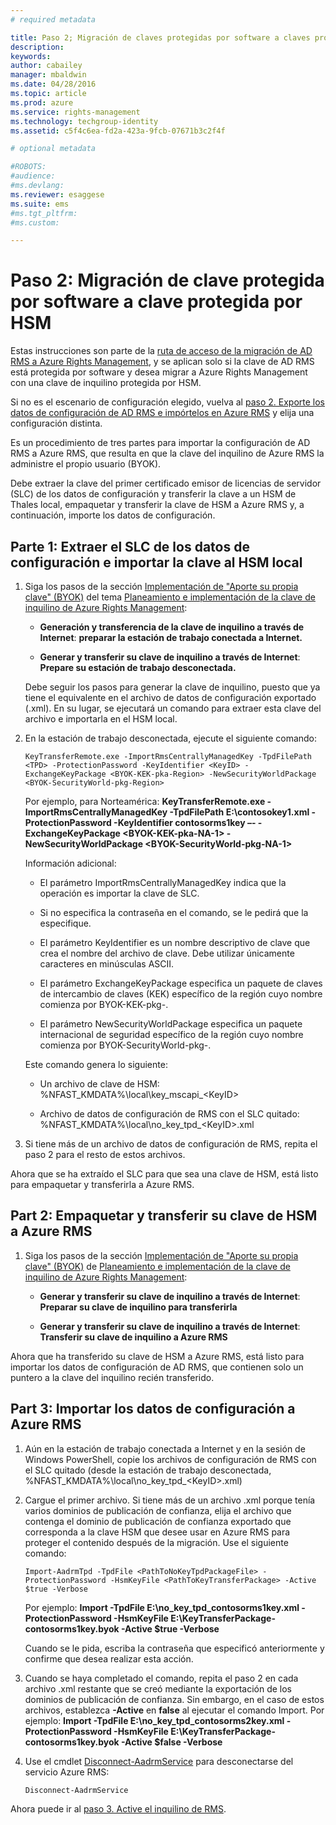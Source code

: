 ```yaml
---
# required metadata

title: Paso 2; Migración de claves protegidas por software a claves protegidas por HSM| Azure RMS
description:
keywords:
author: cabailey
manager: mbaldwin
ms.date: 04/28/2016
ms.topic: article
ms.prod: azure
ms.service: rights-management
ms.technology: techgroup-identity
ms.assetid: c5f4c6ea-fd2a-423a-9fcb-07671b3c2f4f

# optional metadata

#ROBOTS:
#audience:
#ms.devlang:
ms.reviewer: esaggese
ms.suite: ems
#ms.tgt_pltfrm:
#ms.custom:

---
```


# Paso 2: Migración de clave protegida por software a clave protegida por HSM

Estas instrucciones son parte de la [ruta de acceso de la migración de AD RMS a Azure Rights Management](migrate-from-ad-rms-to-azure-rms.md), y se aplican solo si la clave de AD RMS está protegida por software y desea migrar a Azure Rights Management con una clave de inquilino protegida por HSM. 

Si no es el escenario de configuración elegido, vuelva al [paso 2. Exporte los datos de configuración de AD RMS e impórtelos en Azure RMS](migrate-from-ad-rms-to-azure-rms.md#step-2-export-configuration-data-from-ad-rms-and-import-it-to-azure-rms) y elija una configuración distinta.

Es un procedimiento de tres partes para importar la configuración de AD RMS a Azure RMS, que resulta en que la clave del inquilino de Azure RMS la administre el propio usuario (BYOK).

Debe extraer la clave del primer certificado emisor de licencias de servidor (SLC) de los datos de configuración y transferir la clave a un HSM de Thales local, empaquetar y transferir la clave de HSM a Azure RMS y, a continuación, importe los datos de configuración.

## Parte 1: Extraer el SLC de los datos de configuración e importar la clave al HSM local

1.  Siga los pasos de la sección [Implementación de "Aporte su propia clave" (BYOK)](plan-implement-tenant-key.md#BKMK_ImplementBYOK) del tema [Planeamiento e implementación de la clave de inquilino de Azure Rights Management](plan-implement-tenant-key.md):

    -   **Generación y transferencia de la clave de inquilino a través de Internet**: **preparar la estación de trabajo conectada a Internet.**

    -   **Generar y transferir su clave de inquilino a través de Internet**: **Prepare su estación de trabajo desconectada.**

    Debe seguir los pasos para generar la clave de inquilino, puesto que ya tiene el equivalente en el archivo de datos de configuración exportado (.xml). En su lugar, se ejecutará un comando para extraer esta clave del archivo e importarla en el HSM local.

2.  En la estación de trabajo desconectada, ejecute el siguiente comando:

    ```
    KeyTransferRemote.exe -ImportRmsCentrallyManagedKey -TpdFilePath <TPD> -ProtectionPassword -KeyIdentifier <KeyID> -ExchangeKeyPackage <BYOK-KEK-pka-Region> -NewSecurityWorldPackage <BYOK-SecurityWorld-pkg-Region>
    ```
    Por ejemplo, para Norteamérica: **KeyTransferRemote.exe -ImportRmsCentrallyManagedKey -TpdFilePath E:\contosokey1.xml -ProtectionPassword -KeyIdentifier contosorms1key –- -ExchangeKeyPackage &lt;BYOK-KEK-pka-NA-1&gt; -NewSecurityWorldPackage &lt;BYOK-SecurityWorld-pkg-NA-1&gt;**

    Información adicional:

    -   El parámetro ImportRmsCentrallyManagedKey indica que la operación es importar la clave de SLC.

    -   Si no especifica la contraseña en el comando, se le pedirá que la especifique.

    -   El parámetro KeyIdentifier es un nombre descriptivo de clave que crea el nombre del archivo de clave. Debe utilizar únicamente caracteres en minúsculas ASCII.

    -   El parámetro ExchangeKeyPackage especifica un paquete de claves de intercambio de claves (KEK) específico de la región cuyo nombre comienza por BYOK-KEK-pkg-.

    -   El parámetro NewSecurityWorldPackage especifica un paquete internacional de seguridad específico de la región cuyo nombre comienza por BYOK-SecurityWorld-pkg-.

    Este comando genera lo siguiente:

    -   Un archivo de clave de HSM: %NFAST_KMDATA%\local\key_mscapi_&lt;KeyID&gt;

    -   Archivo de datos de configuración de RMS con el SLC quitado: %NFAST_KMDATA%\local\no_key_tpd_&lt;KeyID&gt;.xml

3.  Si tiene más de un archivo de datos de configuración de RMS, repita el paso 2 para el resto de estos archivos.

Ahora que se ha extraído el SLC para que sea una clave de HSM, está listo para empaquetar y transferirla a Azure RMS.

## Part 2: Empaquetar y transferir su clave de HSM a Azure RMS

1.  Siga los pasos de la sección [Implementación de "Aporte su propia clave" (BYOK)](plan-implement-tenant-key.md#BKMK_ImplementBYOK) de [Planeamiento e implementación de la clave de inquilino de Azure Rights Management](plan-implement-tenant-key.md):

    -   **Generar y transferir su clave de inquilino a través de Internet**: **Preparar su clave de inquilino para transferirla**

    -   **Generar y transferir su clave de inquilino a través de Internet**: **Transferir su clave de inquilino a Azure RMS**

Ahora que ha transferido su clave de HSM a Azure RMS, está listo para importar los datos de configuración de AD RMS, que contienen solo un puntero a la clave del inquilino recién transferido.

## Part 3: Importar los datos de configuración a Azure RMS

1.  Aún en la estación de trabajo conectada a Internet y en la sesión de Windows PowerShell, copie los archivos de configuración de RMS con el SLC quitado (desde la estación de trabajo desconectada, %NFAST_KMDATA%\local\no_key_tpd_&lt;KeyID&gt;.xml)

2.  Cargue el primer archivo. Si tiene más de un archivo .xml porque tenía varios dominios de publicación de confianza, elija el archivo que contenga el dominio de publicación de confianza exportado que corresponda a la clave HSM que desee usar en Azure RMS para proteger el contenido después de la migración. Use el siguiente comando:

    ```
    Import-AadrmTpd -TpdFile <PathToNoKeyTpdPackageFile> -ProtectionPassword -HsmKeyFile <PathToKeyTransferPackage> -Active $true -Verbose
    ```
    Por ejemplo: **Import -TpdFile E:\no_key_tpd_contosorms1key.xml -ProtectionPassword -HsmKeyFile E:\KeyTransferPackage-contosorms1key.byok -Active $true -Verbose**

    Cuando se le pida, escriba la contraseña que especificó anteriormente y confirme que desea realizar esta acción.

3.  Cuando se haya completado el comando, repita el paso 2 en cada archivo .xml restante que se creó mediante la exportación de los dominios de publicación de confianza. Sin embargo, en el caso de estos archivos, establezca **-Active** en **false** al ejecutar el comando Import. Por ejemplo: **Import -TpdFile E:\no_key_tpd_contosorms2key.xml -ProtectionPassword -HsmKeyFile E:\KeyTransferPackage-contosorms1key.byok -Active $false -Verbose**

4.  Use el cmdlet [Disconnect-AadrmService](http://msdn.microsoft.com/library/windowsazure/dn629416.aspx) para desconectarse del servicio Azure RMS:

    ```
    Disconnect-AadrmService
    ```

Ahora puede ir al [paso 3. Active el inquilino de RMS](migrate-from-ad-rms-to-azure-rms.md#BKMK_Step3Migration).




<!--HONumber=Apr16_HO3-->


